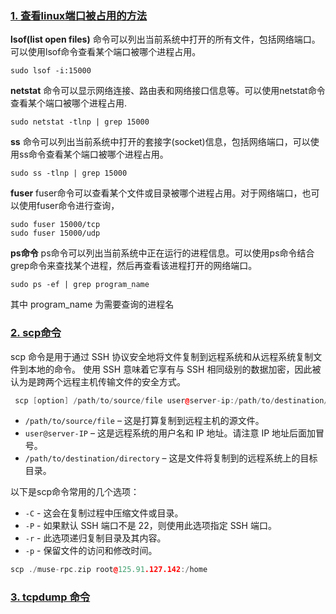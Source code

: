 ### [1. 查看linux端口被占用的方法](#)
**lsof(list open files)** 命令可以列出当前系统中打开的所有文件，包括网络端口。可以使用lsof命令查看某个端口被哪个进程占用。
```shell
sudo lsof -i:15000
```
**netstat** 命令可以显示网络连接、路由表和网络接口信息等。可以使用netstat命令查看某个端口被哪个进程占用.
```shell
sudo netstat -tlnp | grep 15000
```
**ss** 命令可以列出当前系统中打开的套接字(socket)信息，包括网络端口，可以使用ss命令查看某个端口被哪个进程占用。
```shell
sudo ss -tlnp | grep 15000
```
**fuser** fuser命令可以查看某个文件或目录被哪个进程占用。对于网络端口，也可以使用fuser命令进行查询，
```shell
sudo fuser 15000/tcp
sudo fuser 15000/udp
```
**ps命令** ps命令可以列出当前系统中正在运行的进程信息。可以使用ps命令结合grep命令来查找某个进程，然后再查看该进程打开的网络端口。
```shell
sudo ps -ef | grep program_name
```
其中 program_name 为需要查询的进程名

### [2. scp命令](#)
scp 命令是用于通过 SSH 协议安全地将文件复制到远程系统和从远程系统复制文件到本地的命令。
使用 SSH 意味着它享有与 SSH 相同级别的数据加密，因此被认为是跨两个远程主机传输文件的安全方式。

```c++
 scp [option] /path/to/source/file user@server-ip:/path/to/destination/directory
```
* `/path/to/source/file` – 这是打算复制到远程主机的源文件。
* `user@server-IP` – 这是远程系统的用户名和 IP 地址。请注意 IP 地址后面加冒号。
* `/path/to/destination/directory` – 这是文件将复制到的远程系统上的目标目录。

以下是scp命令常用的几个选项：
* `-C` - 这会在复制过程中压缩文件或目录。
* `-P` - 如果默认 SSH 端口不是 22，则使用此选项指定 SSH 端口。
* `-r` - 此选项递归复制目录及其内容。
* `-p` - 保留文件的访问和修改时间。

```c++
scp ./muse-rpc.zip root@125.91.127.142:/home
```

### [3. tcpdump 命令](#)